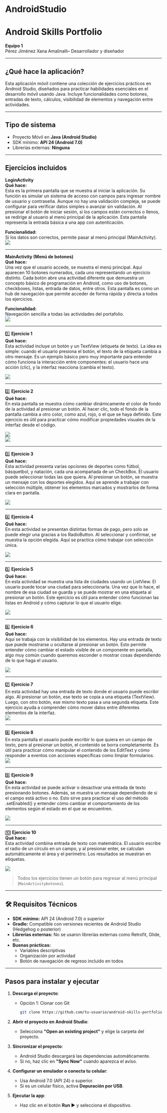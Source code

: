 # AndroidStudio
# Android Skills Portfolio

**Equipo 1**  
Pérez Jiménez Xana Amalinalli– Desarrollador y diseñador

---

##  ¿Qué hace la aplicación?

Esta aplicación móvil contiene una colección de ejercicios prácticos en Android Studio, diseñados para practicar habilidades esenciales en el desarrollo móvil usando Java. Incluye funcionalidades como botones, entradas de texto, cálculos, visibilidad de elementos y navegación entre actividades.

---

##  Tipo de sistema

- Proyecto Móvil en **Java (Android Studio)**
- SDK mínimo: **API 24 (Android 7.0)**
- Librerías externas: **Ninguna**

---

##  Ejercicios incluidos

**LoginActivity**  
**Qué hace:**  
Esta es la primera pantalla que se muestra al iniciar la aplicación. Su función es simular un sistema de acceso con campos para ingresar nombre de usuario y contraseña. Aunque no hay una validación compleja, se puede configurar para verificar datos simples o avanzar sin validación. Al presionar el botón de iniciar sesión, si los campos están correctos o llenos, se redirige al usuario al menú principal de la aplicación. Esta pantalla representa la entrada básica a una app con autenticación.

**Funcionalidad:**  
Si los datos son correctos, permite pasar al menú principal (MainActivity).  
![](capturas/captura1.png)

---

**MainActivity (Menú de botones)**  
**Qué hace:**  
Una vez que el usuario accede, se muestra el menú principal. Aquí aparecen 10 botones numerados, cada uno representando un ejercicio distinto. Cada botón abre una actividad diferente que demuestra un concepto básico de programación en Android, como uso de botones, checkboxes, listas, entrada de datos, entre otros. Esta pantalla es como un hub de navegación que permite acceder de forma rápida y directa a todos los ejercicios.

**Funcionalidad:**  
Navegación sencilla a todas las actividades del portafolio.  
![](capturas/captura2.png)

---

1️⃣ **Ejercicio 1**  
**Qué hace:**  
Esta actividad incluye un botón y un TextView (etiqueta de texto). La idea es simple: cuando el usuario presiona el botón, el texto de la etiqueta cambia a otro mensaje. Es un ejemplo básico pero muy importante para entender cómo funciona la interacción entre componentes: el usuario hace una acción (clic), y la interfaz reacciona (cambia el texto).  
 
![](capturas/captura3.png)

---

2️⃣ **Ejercicio 2**  
**Qué hace:**  
En esta pantalla se muestra cómo cambiar dinámicamente el color de fondo de la actividad al presionar un botón. Al hacer clic, todo el fondo de la pantalla cambia a otro color, como azul, rojo, o el que se haya definido. Este ejercicio es útil para practicar cómo modificar propiedades visuales de la interfaz desde el código.  

![](capturas/captura4.png)  
![](capturas/captura5.png)

---

3️⃣ **Ejercicio 3**  
**Qué hace:**  
Esta actividad presenta varias opciones de deportes como fútbol, básquetbol, y natación, cada una acompañada de un CheckBox. El usuario puede seleccionar todas las que quiera. Al presionar un botón, se muestra un mensaje con los deportes elegidos. Aquí se aprende a trabajar con selección múltiple, obtener los elementos marcados y mostrarlos de forma clara en pantalla.  


![](capturas/captura6.png)

---

4️⃣ **Ejercicio 4**  
**Qué hace:**  
En esta actividad se presentan distintas formas de pago, pero solo se puede elegir una gracias a los RadioButton. Al seleccionar y confirmar, se muestra la opción elegida. Aquí se practica cómo trabajar con selección única.  


![](capturas/captura7.png)

---

5️⃣ **Ejercicio 5**  
**Qué hace:**  
En esta actividad se muestra una lista de ciudades usando un ListView. El usuario puede tocar una ciudad para seleccionarla. Una vez que lo hace, el nombre de esa ciudad se guarda y se puede mostrar en una etiqueta al presionar un botón. Este ejercicio es útil para entender cómo funcionan las listas en Android y cómo capturar lo que el usuario elige.  

![](capturas/captura8.png)

---

6️⃣ **Ejercicio 6**  
**Qué hace:**  
Aquí se trabaja con la visibilidad de los elementos. Hay una entrada de texto que puede mostrarse u ocultarse al presionar un botón. Esto permite entender cómo cambiar el estado visible de un componente en pantalla, algo muy común cuando queremos esconder o mostrar cosas dependiendo de lo que haga el usuario.  


![](capturas/captura9.png)

---

7️⃣ **Ejercicio 7**  
En esta actividad hay una entrada de texto donde el usuario puede escribir algo. Al presionar un botón, ese texto se copia a una etiqueta (TextView). Luego, con otro botón, ese mismo texto pasa a una segunda etiqueta. Este ejercicio ayuda a comprender cómo mover datos entre diferentes elementos de la interfaz.  
![](capturas/captura99.png)

---

8️⃣ **Ejercicio 8**  
En esta pantalla el usuario puede escribir lo que quiera en un campo de texto, pero al presionar un botón, el contenido se borra completamente. Es útil para practicar cómo manipular el contenido de los EditText y cómo responder a eventos con acciones específicas como limpiar formularios.  
![](capturas/captura999.png)

---

9️⃣ **Ejercicio 9**  
**Qué hace:**  
En esta actividad se puede activar o desactivar una entrada de texto presionando botones. Además, se muestra un mensaje dependiendo de si el campo está activo o no. Esto sirve para practicar el uso del método .setEnabled() y entender cómo cambiar el comportamiento de los elementos según el estado en el que se encuentren.  

![](capturas/captura9999.png)

---

🔟 **Ejercicio 10**  
**Qué hace:**  
Esta actividad combina entrada de texto con matemática. El usuario escribe el radio de un círculo en un campo, y al presionar enter, se calculan automáticamente el área y el perímetro. Los resultados se muestran en etiquetas.  

![](capturas/captura99999.png)


> Todos los ejercicios tienen un botón para regresar al menú principal (`MainActivitybotones`).

---

## 🛠️ Requisitos Técnicos

- **SDK mínimo:** API 24 (Android 7.0) o superior  
- **Gradle:** Compatible con versiones recientes de Android Studio (Hedgehog o posterior)
- **Librerías externas:** No se usaron librerías externas como Retrofit, Glide, etc.
- **Buenas prácticas:**  
  - Variables descriptivas  
  - Organización por actividad  
  - Botón de navegación de regreso incluido en todos

---

## Pasos para instalar y ejecutar

1. **Descarga el proyecto**:
   - Opción 1: Clonar con Git  
     ```bash
     git clone https://github.com/tu-usuario/android-skills-portfolio.git
     ```

2. **Abrir el proyecto en Android Studio**:
   - Selecciona **"Open an existing project"** y elige la carpeta del proyecto.

3. **Sincronizar el proyecto**:
   - Android Studio descargará las dependencias automáticamente.
   - Si no, haz clic en **"Sync Now"** cuando aparezca el aviso.

4. **Configurar un emulador o conecta tu celular**:
   - Usa Android 7.0 (API 24) o superior.
   - Si es un celular físico, activa **Depuración por USB**.

5. **Ejecutar la app**:
   - Haz clic en el botón **Run ▶️** y selecciona el dispositivo.
